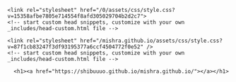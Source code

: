 



<html lang="en-US">
  <head>
    <meta charset="UTF-8">
    <meta http-equiv="X-UA-Compatible" content="IE=edge">
    <meta name="viewport" content="width=device-width, initial-scale=1">

<!-- Begin Jekyll SEO tag v2.8.0 -->
<title>0 | JAI SHREE RAM</title>
<meta name="generator" content="Jekyll v3.9.3" />
<meta property="og:title" content="0" />
<meta property="og:locale" content="en_US" />
<meta name="description" content="JAI SHREE RAM" />
<meta property="og:description" content="JAI SHREE RAM" />
<link rel="canonical" href="https://shibuuuo.github.io/0/" />
<meta property="og:url" content="https://shibuuuo.github.io/0/" />
<meta property="og:site_name" content="0" />
<meta property="og:type" content="website" />
<meta name="twitter:card" content="summary" />
<meta property="twitter:title" content="0" />
<script type="application/ld+json">
{"@context":"https://schema.org","@type":"WebSite","description":"JAI SHREE RAM","headline":"0","name":"0","url":"https://shibuuuo.github.io/0/"}</script>
<!-- End Jekyll SEO tag -->

    <link rel="stylesheet" href="/0/assets/css/style.css?v=15358afbe7805e714554f8afd305029704b2d2c7">
    <!-- start custom head snippets, customize with your own _includes/head-custom.html file -->

<!-- Setup Google Analytics -->



<!-- You can set your favicon here -->
<!-- link rel="shortcut icon" type="image/x-icon" href="/0/favicon.ico" -->

<!-- end custom head snippets -->

  </head>
  <body>
    <div class="container-lg px-3 my-5 markdown-body">
      
      
      

      
<html lang="en-US">
  <head>
    <meta charset="UTF-8" />
    <meta http-equiv="X-UA-Compatible" content="IE=edge" />
    <meta name="viewport" content="width=device-width, initial-scale=1" />

<!-- Begin Jekyll SEO tag v2.8.0 -->
<title>S.M. WEBS</title>
<meta name="generator" content="Jekyll v3.9.3" />
<meta property="og:title" content="mishra.github.io" />
<meta property="og:locale" content="en_US" />
<meta name="description" content="JAI SHREE RAM" />
<meta property="og:description" content="JAI SHREE RAM" />
<link rel="canonical" href="https://shibuuuo.github.io/mishra.github.io/" />
<meta property="og:url" content="https://shibuuuo.github.io/mishra.github.io/" />
<meta property="og:site_name" content="mishra.github.io" />
<meta property="og:type" content="website" />
<meta name="twitter:card" content="summary" />
<meta property="twitter:title" content="mishra.github.io" />
<script type="application/ld+json">
{"@context":"https://schema.org","@type":"WebSite","description":"JAI SHREE RAM","headline":"mishra.github.io","name":"mishra.github.io","url":"https://shibuuuo.github.io/mishra.github.io/"}</script>
<!-- End Jekyll SEO tag -->

    <link rel="stylesheet" href="/mishra.github.io/assets/css/style.css?v=87f1cb83247f3df93195377a6ccf4504772f0e52" />
    <!-- start custom head snippets, customize with your own _includes/head-custom.html file -->

<!-- Setup Google Analytics -->



<!-- You can set your favicon here -->
<!-- link rel="shortcut icon" type="image/x-icon" href="/mishra.github.io/favicon.ico" -->

<!-- end custom head snippets -->

  </head>
  <body>
    <div class="container-lg px-3 my-5 markdown-body">
      
      <h1><a href="https://shibuuuo.github.io/mishra.github.io/"></a></h1>
      

      
<html lang="en">
<head>
    <meta charset="UTF-8" />
    <meta name="viewport" content="width=device-width, initial-scale=1.0" />
    <title>S.M. WEBS</title>
    <link rel="stylesheet" href="https://cdnjs.cloudflare.com/ajax/libs/font-awesome/6.4.2/css/all.min.css" />
    <style>
        .h1{
            text-decoration: underline;
            font-family: Georgia, 'Times New Roman', Times, serif;
            font-size: larger;
            font-weight: 900;
        }

        .btn{
            border-radius: 10px;
            font-size: larger;
            font-family: cursive;
            font-weight: 900;
            font-style: italic;
            background-color: black;
            color: orangered;
        }
        .dark-mode{
            background-color: black;
            color: white;
        }
        .yellow-mode{
            background-color: yellow;
            color: blue;
        }
        .nav{
            background-color: black;
            height: 300px;
            border-radius: 10px;
            border-color: aqua;
            width: 399px    ;
            color: white;
        }
        .aqua{
            color: aqua;
        }
        .div{
            display: flex;
        }

        .nav2{
            background-color: #212121;
            color: purple;
            border-radius: 1000px;
            height: 250px;
            width: 700px;
        }
        .id{
            background-color: #212121;
            color: #bb86fc;
            height: 150px;
            width: 399px;
            border-radius: 10px;
            border-color: aqua;
            font-family: 'Gill Sans', 'Gill Sans MT', Calibri, 'Trebuchet MS', sans-serif;
            font-weight: 900;
            font-size: xx-large;
        }
    </style>
</head>
<body bgcolor="lightgrey">
    <button onclick="myFunction()" style="color: transparent;background-color: black;border-radius: 99px;">w</button> 
    <button onclick="yourFunction()" style="color: transparent;background-color: yellow;border-radius: 99px;float: right;">w</button>
    <script>
        function myFunction() {
            var element = document.body;
            element.classList.toggle("dark-mode")
        }
        function yourFunction() {
            var element = document.body;
            element.classList.toggle("yellow-mode")
        }
    </script>
    <hr size="10px" />
    <button style="background-color:lightslategray">ABOUT</button>
    <button style="background-color:lightslategray">BUSINESS</button>
    <button style="background-color:lightslategray">FEEDBACK</button>
    <button style="background-color:lightslategray">CODING</button>
    <button style="background-color:lightslategray">PROGRAMMING</button>
    <button style="background-color:lightslategray">S.M.</button>
    <button style="background-color:lightslategray">SOFTWARES</button>
    <button style="background-color:lightslategray">YOUNG</button>
    <button style="background-color:lightslategray">COMPUTER EXPERT</button>
      <button style="background-color:lightslategray">24</button>
    <hr size="10px" />
    <div id="navbar" style="border-radius: 10px;display:block;background-color:#212121; height:60px;margin-right: 2px;margin-left: 2px; text-align:center;padding-top: 0.5cm;font-family:  'Poppins', sans-serif; ">
        <a href="index.html#ABOUT">    <button style="background-color:#212121 ;color:#bb86fc;border-color:transparent ; font-size:larger;margin-right:1cm;font-family: 'Poppins', sans-serif;text-decoration: underline; ">About Me</button></a>
        <button style="background-color:#212121 ;color:#bb86fc;border-color:transparent ; font-size:larger;margin-right:1cm;font-family: 'Poppins', sans-serif;text-decoration: underline; ">Business</button>
        <button style="background-color:#212121 ;color:#bb86fc;border-color:transparent ; font-size:larger;margin-right:1cm;font-family: 'Poppins', sans-serif;text-decoration: underline; ">Contact Us</button>
    </div><br /><Br><br><br><marquee width="100%" behavior="alternate" bgcolor="lightyellow" style="text-decoration:underline;border-radius:10px">&gt;--S.M. WEBS--&lt;</marquee><hr />
    <nav class="id">=>Developer <br>
                    =>Designer
                 <br>
                    =>Coder</nav>
    <hr>
        <br />
    <h1 align="center" class="h1">|ABOUT||ME|</h1> 
    <p style="text-align: center;font-style:italic;">I am Shivansh Mishra</p>
        <p style="text-align: center">I am a Computer/Coding expert</p>
        <p style="text-align:center;font-style:italic;">I am 12yrs old</p>
        <p style="text-align: center">I am from Bihar</p>
        <p style="text-align: center;font-style:italic;">I am in Class8</p><hr size="10px" />
            <details type="disc">
                <summary style="text-align: right;color:firebrick;font-size: larger;font-family: 'Courier New', Courier, monospace;font-weight: 900;">HOW I DO CODING?(Click)</summary>
                 <p style="text-align: right;font-size: large;font-family: 'Courier New', Courier, monospace;font-weight: 900;">I am a HTML/CSS programmer.I do coding most likely everyday.Coding is my passion/hobby</p><br />
                 <p style="text-align: right;font-size: large;font-family: 'Courier New', Courier, monospace;font-weight: 900;">I use<mark style="color:darkred">Visual Studio Code Editor</mark> for coding</p><br />
                 <p style="text-align: right;font-size: large;font-family: 'Courier New', Courier, monospace;font-weight: 900;">I use Windows11 Home for coding</p>
                 </details>
                 <hr />
                 <div align="center">
                    <button class="btn">My Blog:</button><br /><br />
                    <div class="navbar" style="border-radius: 10px;padding: 3%;padding-top: 0.5cm;color: white;background-color: black">
                        <p style="font-family:system-ui, -apple-system, BlinkMacSystemFont, 'Segoe UI', Roboto, Oxygen, Ubuntu, Cantarell, 'Open Sans', 'Helvetica Neue', sans-serif;font-weight: 900;">I will tell my entire journey of programming in this blog.
                    I started coding in June2023.I want to become a software engineer.I am only 12 year old as you know in my description.As you know that this generation is going towards gaming and devices.So,there are 2 types of people who wants to become a software engineer.
                    First, people who don't know even a single thing about devices and programming but still saying that I want to become a software engineer.(btw I was also like that few months earlier.lol)
                2nd, people who actually wants to become a software engineer and know most of the things in computer.Many talks about computer is done, let's move on to my blog.In sports I like to play Table-Tennis.
                I am living in my society since 8 years, but didn't went to play in ground ever and also didn't made any friend.As you know that 2020-2021 was the crucial years for us due to Corona.
                In 2020 I was in class 5th.So, I was not able to even to walk properly because I was just laying on bed,attending classes and watching TV.I started playing in class 6th
                around October.Everyone was making jokes on me and I had to handle many humiliations as I was not able to walk and run properly.After 5-6 days, I was sick due to Dengue for 25-30 days and admitted also.After that I stopped playing 
                with my friends.In 2022 my school was reopened so I get chances to improve my physical fitness.In ending of 2022 I started to playing with my friends.I am writing this blog on <b>3 August 2023</b>
                and my physical fitness is very good right now:)</p><i class="fa-regular fa-face-smile fa-fade fa-2xl"></i></div>
                        <hr size="20px" />
                 </div>
                 <div class="div">
                 <nav class="nav"><center><br />
                    <h1><u>HTML-CLEARED</u><br /></h1>
                <p>
                    <b style="color: aqua;" class="aqua">1:</b>Making Registration Forms <br />
                   <b class="aqua">2:</b> Making Animations <br />
                    <b class="aqua">3:</b>Making Dark/Any Color Mode Toggle Button <br />   
                    <br />
                           </p></center></nav> &nbsp;&nbsp;&nbsp;&nbsp;&nbsp;&nbsp;
                 <nav class="nav"><center><br />
                    <h1><u>CSS AND JAVASCRIPT</u><br /></h1>
                <p>
                    <b class="aqua">1:</b>All The Properties Of CSS Is Learned <br />
                    <b class="aqua">2:</b>All The Text Formatting, Graphics, Audio, &amp; Video elements Is Learned <br />
                    <b class="aqua">3:</b>Learning Javascript Basics <br />
                    <br />
                    
                </p>
                </center></nav><br />
                &nbsp;&nbsp;&nbsp;&nbsp;&nbsp;&nbsp;
                <nav class="nav"><center><br />
                    <h1><u>MY PROJECTS</u><br /></h1>
                <p>
                    <b class="aqua">1:</b>Electric Online Shopping Website <br />
                    <b class="aqua">2:</b>My Own Website <br />
                    <b class="aqua">3:</b>Online Grocery Website <br />
                    <b class="aqua">4:</b>Coding Form <br />
                     <br />

                </p>
                </center></nav>
                </div>
                 <hr size="20px" /><center>
                 <nav class="nav2"><br />
                    <h1><u><b>What is coding?</b></u></h1>
                    <br /><center>
                    <p><b>Coding creates a set of instructions for computers to follow. These instructions determine what actions a computer can and cannot take. Coding allows programmers   to build programs, such as websites and apps.
                        If you have to do coding on the top,   learn "HCJ"(HTML, CSS &amp; JAVASCRIPT).
                    </b></p></center>
                 </nav>
                 </center>
                 <hr size="20px" />
                 <fieldset style="border-radius: 80px;border-color:darkblue"><h5 style="text-align: center;text-decoration:underline">|BUSINESS|</h5>
                    <h6>IF YOU NEED ANY PROJECT FEEL FREE TO CALL ON[9773774802]</h6> 
                <h7 style="text-decoration: underline;cursor:pointer">THE CHARGES ARE:</h7>
                <ul type="disc">
                    <li>FOR STATIC WEBPAGE:70RS</li>
                    <li>FOR DYNAMIC WEBPAGE:150RS</li>
                        <H8 style="text-decoration:underline;cursor:pointer">THE CONTACT IS:</H8>
                    <ul type="disc">
                        <b><li>9773774802</li></b><br />
                        <b><h9>Please Subscribe To My Youtube Channel:<a href="https://www.youtube.com/channel/UCSjB7NNez6CGy0sdDTV57Bg">https://www.youtube.com/channel/UCSjB7NNez6CGy0sdDTV57Bg</a></h9></b>               
                <h9 style="font-style: italic">PLEASE GIVE ME A FEEDBACK</h9>
                <form>
                    <input type="checkbox" value="Yes" />Yes<br /><br />
                    <input type="checkbox" value="No" />No<br />
                </form>
                        <br />
                <select>
                    <br />
                    <option value="sad">1 STAR</option>
                    <option value="sad">2 STAR</option>
                    <option value="sad">3 STAR</option>
                    <option value="sad">4 STAR</option>
                    <option value="sad">5 STAR</option><br />
                </select>
                <form><br />
                    Feedback:<br />
                    <input type="text" /><br /><br />
                    <input type="radio" value="Other" />Other
                <br />
                    <br />
                    <input type="submit" value="Submit" />
                </form>
                    
                
</ul></ul>


      
    
    <script src="https://cdnjs.cloudflare.com/ajax/libs/anchor-js/4.1.0/anchor.min.js" integrity="sha256-lZaRhKri35AyJSypXXs4o6OPFTbTmUoltBbDCbdzegg=" crossorigin="anonymous"></script>
    <script>anchors.add();</script>
  
</fieldset>
<hr><br>
<i class="fa-brands fa-github fa-2xl"></i>
<div style="float: right;">
<i class="fa-brands fa-youtube fa-2xl" style="color: red;"></i>
<i class="fa-brands fa-whatsapp fa-2xl" style="color: green;fill: green;"></i>
</div>
</body></html></div></body></html>


      
    </div>
    <script src="https://cdnjs.cloudflare.com/ajax/libs/anchor-js/4.1.0/anchor.min.js" integrity="sha256-lZaRhKri35AyJSypXXs4o6OPFTbTmUoltBbDCbdzegg=" crossorigin="anonymous"></script>
    <script>anchors.add();</script>
  </body>
</html>
